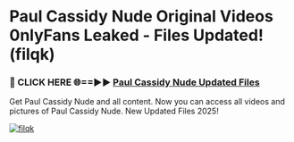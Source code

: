 # Paul Cassidy Nude Original Videos 0nlyFans Leaked - Files Updated! (filqk)

<h3>🔴 CLICK HERE 🌐==►► <a href="https://tinyurl.com/52m3yx9h" rel="nofollow">Paul Cassidy Nude Updated Files</a></h3>

Get Paul Cassidy Nude and all content. Now you can access all videos and pictures of Paul Cassidy Nude. New Updated Files 2025!

[![filqk](https://i.imgur.com/TnHtlc8.gif)](https://tinyurl.com/52m3yx9h)
